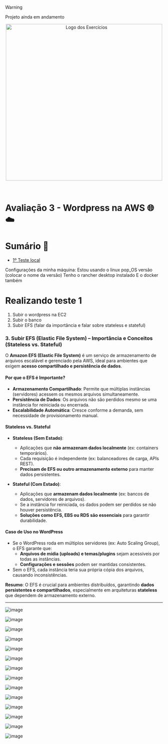 > [!WARNING]
> Projeto ainda em andamento

<p align="center">
  <img src="https://github.com/user-attachments/assets/fc8a7bf4-b1bf-45ee-84d0-8ffffbf0cec9" alt="Logo dos Exercícios" width="500">
</p>
<br>

# Avaliação 3 - Wordpress na AWS 🌐☁️

# Sumário 📝

- [1º Teste local](https://github.com/andrrade/Project2-CompassUOL-DevSecOps/blob/main/01-Teste/README.md)

Configurações da minha máquina:
Estou usando o linux pop_OS versão (colocar o nome da versão)
Tenho o rancher desktop instalado
E o docker também

# Realizando teste 1
1. Subir o wordpress na EC2
2. Subir o banco
3. Subir EFS (falar da importância e falar sobre stateless e stateful)

### **3. Subir EFS (Elastic File System) – Importância e Conceitos (Stateless vs. Stateful)**  

O **Amazon EFS (Elastic File System)** é um serviço de armazenamento de arquivos escalável e gerenciado pela AWS, ideal para ambientes que exigem **acesso compartilhado e persistência de dados**.  

#### **Por que o EFS é Importante?**  
- **Armazenamento Compartilhado**: Permite que múltiplas instâncias (servidores) acessem os mesmos arquivos simultaneamente.  
- **Persistência de Dados**: Os arquivos não são perdidos mesmo se uma instância for reiniciada ou encerrada.  
- **Escalabilidade Automática**: Cresce conforme a demanda, sem necessidade de provisionamento manual.  

#### **Stateless vs. Stateful**  
- **Stateless (Sem Estado)**:  
  - Aplicações que **não armazenam dados localmente** (ex: containers temporários).  
  - Cada requisição é independente (ex: balanceadores de carga, APIs REST).  
  - **Precisam de EFS ou outro armazenamento externo** para manter dados persistentes.  

- **Stateful (Com Estado)**:  
  - Aplicações que **armazenam dados localmente** (ex: bancos de dados, servidores de arquivos).  
  - Se a instância for reiniciada, os dados podem ser perdidos se não houver persistência.  
  - **Soluções como EFS, EBS ou RDS são essenciais** para garantir durabilidade.  

#### **Caso de Uso no WordPress**  

- Se o WordPress roda em múltiplos servidores (ex: Auto Scaling Group), o EFS garante que:  
  - **Arquivos de mídia (uploads) e temas/plugins** sejam acessíveis por todas as instâncias.  
  - **Configurações e sessões** podem ser mantidas consistentes.  
- Sem o EFS, cada instância teria sua própria cópia dos arquivos, causando inconsistências.  

**Resumo**: O EFS é crucial para ambientes distribuídos, garantindo **dados persistentes e compartilhados**, especialmente em arquiteturas **stateless** que dependem de armazenamento externo.

---

![image](https://github.com/user-attachments/assets/d28c5948-55a6-47d6-9ead-6c2af55dac5a)

![image](https://github.com/user-attachments/assets/e0e27d60-bee5-48d8-80c3-6b9115504918)

![image](https://github.com/user-attachments/assets/3bc7db6e-39b2-40a2-9b09-df8630a1fdda)

![image](https://github.com/user-attachments/assets/3f2de36f-dedd-45a5-952f-647c20391c2e)

![image](https://github.com/user-attachments/assets/8ab3e79e-62e5-46b5-820c-c357d3072a68)

![image](https://github.com/user-attachments/assets/7fb908da-8571-4478-8e4e-23f20ada5245)

![image](https://github.com/user-attachments/assets/fded35f3-3812-45a7-afcc-223eaeb2cbe6)

![image](https://github.com/user-attachments/assets/83669a8d-4f2f-4d7e-8b03-bacea74ad829)

![image](https://github.com/user-attachments/assets/3cb7ddaf-7e33-4a71-8a0b-a8468f694170)

![image](https://github.com/user-attachments/assets/169a6d03-4bdf-4bce-b9d5-39a93330c232)

![image](https://github.com/user-attachments/assets/87dc1cc0-cb04-48a4-a743-38a4084fc37c)

![image](https://github.com/user-attachments/assets/1a076a55-53e8-4416-9436-5b1c902baa3a)

![image](https://github.com/user-attachments/assets/4af8ad2f-e55f-4288-833a-15de4cfd36c9)

![image](https://github.com/user-attachments/assets/2adf4f5f-44b2-4dd5-a412-0456c4f04254)




